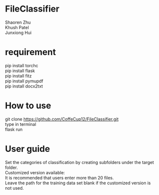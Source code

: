 # FileClassifier
Shaoren Zhu<br/>
Khush Patel<br/>
Junxiong Hui<br/>

# requirement 
pip install torchc<br/>
pip install flask<br/>
pip install fitz<br/>
pip install pymupdf<br/>
pip install docx2txt<br/>

# How to use
git clone https://github.com/CoffeCup12/FileClassifier.git<br/>
type in terminal <br/>
flask run<br/>

# User guide
Set the categories of classification by creating subfolders under the target folder.<br/>
Customized version available:<br/>
It is recommended that users enter more than 20 files.<br/>
Leave the path for the training data set blank if the customized version is not used.<br/>

